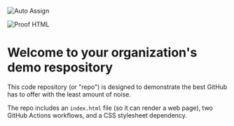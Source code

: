 ![Auto Assign](https://github.com/Namfaj/demo-repository/actions/workflows/auto-assign.yml/badge.svg)

![Proof HTML](https://github.com/Namfaj/demo-repository/actions/workflows/proof-html.yml/badge.svg)

# Welcome to your organization's demo respository
This code repository (or "repo") is designed to demonstrate the best GitHub has to offer with the least amount of noise.

The repo includes an `index.html` file (so it can render a web page), two GitHub Actions workflows, and a CSS stylesheet dependency.
